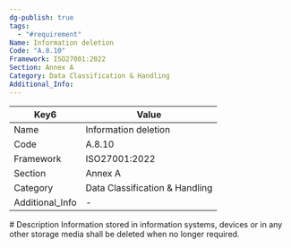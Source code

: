 ```yaml
---
dg-publish: true
tags:
  - "#requirement"
Name: Information deletion
Code: "A.8.10"
Framework: ISO27001:2022
Section: Annex A
Category: Data Classification & Handling
Additional_Info: 
---
```


<div><table class="dataview table-view-table"><thead class="table-view-thead"><tr class="table-view-tr-header"><th class="table-view-th"><span>Key</span><span class="dataview small-text">6</span></th><th class="table-view-th"><span>Value</span></th></tr></thead><tbody class="table-view-tbody"><tr><td><span>Name</span></td><td><span>Information deletion</span></td></tr><tr><td><span>Code</span></td><td><span>A.8.10</span></td></tr><tr><td><span>Framework</span></td><td><span>ISO27001:2022</span></td></tr><tr><td><span>Section</span></td><td><span>Annex A</span></td></tr><tr><td><span>Category</span></td><td><span>Data Classification &amp; Handling</span></td></tr><tr><td><span>Additional_Info</span></td><td><span>-</span></td></tr></tbody></table></div>
# Description
Information stored in information systems, devices or in any other storage media shall be deleted when no longer required.
